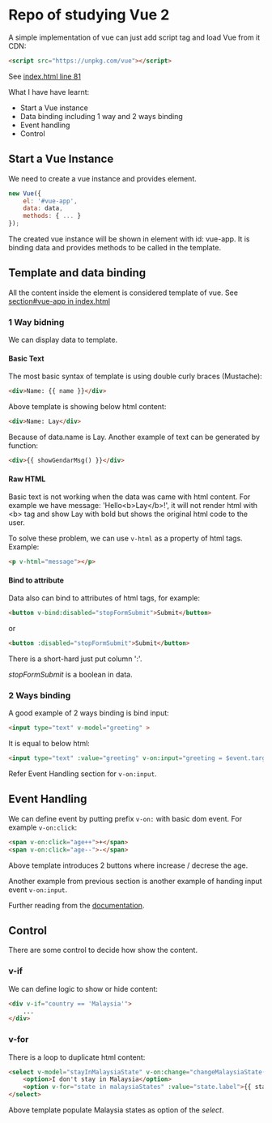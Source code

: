 # Repo of studying Vue 2

A simple implementation of vue can just add script tag and load Vue from it CDN:
```html
<script src="https://unpkg.com/vue"></script>
```

See [index.html line 81](index.html#L81)

What I have have learnt:
* Start a Vue instance
* Data binding including 1 way and 2 ways binding
* Event handling
* Control

## Start a Vue Instance

We need to create a vue instance and provides element.

```javascript
new Vue({
    el: '#vue-app',
    data: data,
    methods: { ... }
});

```

The created vue instance will be shown in element with id: vue-app. It is binding data and provides methods to be called in the template.

## Template and data binding

All the content inside the element is considered template of vue. See [section#vue-app in index.html](index.html#L9)

### 1 Way bidning

We can display data to template.

#### Basic Text

The most basic syntax of template is using double curly braces (Mustache):

```html
<div>Name: {{ name }}</div>
```

Above template is showing below html content:

```html
<div>Name: Lay</div>
```

Because of data.name is Lay. Another example of text can be generated by function:

```html
<div>{{ showGendarMsg() }}</div>
```

#### Raw HTML

Basic text is not working when the data was came with html content. For example we have message: 'Hello&lt;b&gt;Lay&lt;/b&gt;!', it will not render html with &lt;b&gt; tag and show Lay with bold but shows the original html code to the user.

To solve these problem, we can use ```v-html``` as a property of html tags. Example:

```html
<p v-html="message"></p>
```

#### Bind to attribute

Data also can bind to attributes of html tags, for example:

```html
<button v-bind:disabled="stopFormSubmit">Submit</button>
```

or

```html
<button :disabled="stopFormSubmit">Submit</button>
```

There is a short-hard just put column ':'.

*stopFormSubmit* is a boolean in data.

### 2 Ways binding

A good example of 2 ways binding is bind input:

```html
<input type="text" v-model="greeting" >
```
It is equal to below html:

```html
<input type="text" :value="greeting" v-on:input="greeting = $event.target.value">
```

Refer Event Handling section for ```v-on:input```.

## Event Handling

We can define event by putting prefix ```v-on:``` with basic dom event. For example ```v-on:click```:

```html
<span v-on:click="age++">+</span>
<span v-on:click="age--">-</span> 
```

Above template introduces 2 buttons where increase / decrese the age.

Another example from previous section is another example of handing input event ```v-on:input```.

Further reading from the [documentation](https://vuejs.org/v2/guide/events.html).

## Control

There are some control to decide how show the content.

### v-if

We can define logic to show or hide content:

```html
<div v-if="country == 'Malaysia'">
    ...
</div>
```

### v-for

There is a loop to duplicate html content:

```html
<select v-model="stayInMalaysiaState" v-on:change="changeMalaysiaState($event)">
    <option>I don't stay in Malaysia</option>
    <option v-for="state in malaysiaStates" :value="state.label">{{ state.label }}</option>
</select>
```

Above template populate Malaysia states as option of the *select*.